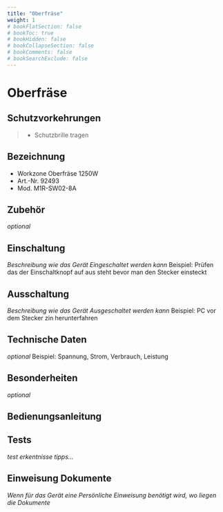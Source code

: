 ```yaml
---
title: "Oberfräse"
weight: 1
# bookFlatSection: false
# bookToc: true
# bookHidden: false
# bookCollapseSection: false
# bookComments: false
# bookSearchExclude: false
---
```

# Oberfräse

## Schutzvorkehrungen

> - Schutzbrille tragen

## Bezeichnung

- Workzone Oberfräse 1250W
- Art.-Nr. 92493
- Mod. M1R-SW02-8A

## Zubehör

_optional_

## Einschaltung

_Beschreibung wie das Gerät Eingeschaltet werden kann_
Beispiel: Prüfen das der Einschaltknopf auf aus steht bevor man den Stecker einsteckt

## Ausschaltung

_Beschreibung wie das Gerät Ausgeschaltet werden kann_
Beispiel: PC vor dem Stecker zin herunterfahren

## Technische Daten

_optional_
Beispiel:
Spannung, Strom, Verbrauch, Leistung

## Besonderheiten

_optional_

## Bedienungsanleitung

## Tests

_test erkentnisse tipps..._

## Einweisung Dokumente

_Wenn für das Gerät eine Persönliche Einweisung benötigt wird, wo liegen die Dokumente_